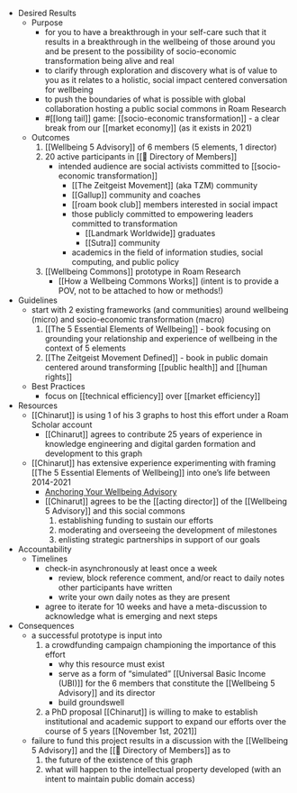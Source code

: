 - Desired Results
    - Purpose
        - for you to have a breakthrough in your self-care such that it results in a breakthrough in the wellbeing of those around you and be present to the possibility of socio-economic transformation being alive and real
        - to clarify through exploration and discovery what is of value to you as it relates to a holistic, social impact centered conversation for wellbeing
        - to push the boundaries of what is possible with global collaboration hosting a public social commons in Roam Research
        - #[[long tail]] game: [[socio-economic transformation]] - a clear break from our [[market economy]] (as it exists in 2021)
    - Outcomes
        1. [[Wellbeing 5 Advisory]] of 6 members (5 elements, 1 director)
        2. 20 active participants in [[📜 Directory of Members]]
            - intended audience are social activists committed to [[socio-economic transformation]]
                - [[The Zeitgeist Movement]] (aka TZM) community
                - [[Gallup]] community and coaches
                - [[roam book club]] members interested in social impact
                - those publicly committed to empowering leaders committed to transformation
                    - [[Landmark Worldwide]] graduates
                    - [[Sutra]] community
                - academics in the field of information studies, social computing, and public policy
        3. [[Wellbeing Commons]] prototype in Roam Research
            - [[How a Wellbeing Commons Works]] (intent is to provide a POV, not to be attached to how or methods!)
- Guidelines
    - start with 2 existing frameworks (and communities) around wellbeing (micro) and socio-economic transformation (macro)
        1. [[The 5 Essential Elements of Wellbeing]] - book focusing on grounding your relationship and experience of wellbeing in the context of 5 elements
        2. [[The Zeitgeist Movement Defined]] - book in public domain centered around transforming [[public health]] and [[human rights]]
    - Best Practices
        - focus on [[technical efficiency]] over [[market efficiency]]
- Resources
    - [[Chinarut]] is using 1 of his 3 graphs to host this effort under a Roam Scholar account
        - [[Chinarut]] agrees to contribute 25 years of experience in knowledge engineering and digital garden formation and development to this graph
    - [[Chinarut]] has extensive experience experimenting with framing [[The 5 Essential Elements of Wellbeing]] into one’s life between 2014-2021
        - [Anchoring Your Wellbeing Advisory](https://www.notion.so/communitygarden/Anchoring-Your-Wellbeing-5-Advisory-b4cba9a9dc234fb2b2aabd0454cf19df)
        - [[Chinarut]] agrees to be the [[acting director]] of the [[Wellbeing 5 Advisory]] and this social commons
            1. establishing funding to sustain our efforts
            2. moderating and overseeing the development of milestones
            3. enlisting strategic partnerships in support of our goals
- Accountability
    - Timelines
        - check-in asynchronously at least once a week
            - review, block reference comment, and/or react to daily notes other participants have written
            - write your own daily notes as they are present
        - agree to iterate for 10 weeks and have a meta-discussion to acknowledge what is emerging and next steps
- Consequences
    - a successful prototype is input into
        1. a crowdfunding campaign championing the importance of this effort
            - why this resource must exist
            - serve as a form of “simulated” [[Universal Basic Income (UBI)]] for the 6 members that constitute the [[Wellbeing 5 Advisory]] and its director
            - build groundswell
        2. a PhD proposal [[Chinarut]] is willing to make to establish institutional and academic support to expand our efforts over the course of 5 years [[November 1st, 2021]]
    - failure to fund this project results in a discussion with the [[Wellbeing 5 Advisory]] and the [[📜 Directory of Members]] as to
        1. the future of the existence of this graph
        2. what will happen to the intellectual property developed (with an intent to maintain public domain access)
